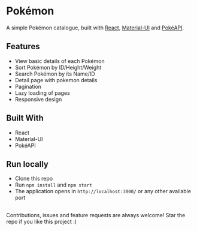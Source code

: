 # Pokémon

 A simple Pokémon catalogue, built with [React](https://reactjs.org/), [Material-UI](https://material-ui.com/) and [PokéAPI](https://pokeapi.co/).

## Features
- View basic details of each Pokémon
- Sort Pokémon by ID/Height/Weight
- Search Pokémon by its Name/ID
- Detail page with pokemon details
- Pagination
- Lazy loading of pages
- Responsive design


## Built With

- React
- Material-UI
- PokéAPI

## Run locally

- Clone this repo
- Run `npm install` and `npm start`
- The application opens in `http://localhost:3000/` or any other available port


##

Contributions, issues and feature requests are always welcome!
Star the repo if you like this project :)
